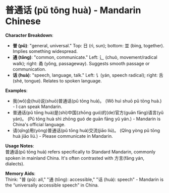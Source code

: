 # **普通话 (pǔ tōng huà) - Mandarin Chinese**

**Character Breakdown**:  
- **普 (pǔ)**: "general, universal." Top: 日 (rì, sun); bottom: 並 (bìng, together). Implies something widespread.  
- **通 (tōng)**: "common, communicate." Left: 辶 (chuò, movement/radical walk); right: 甬 (yǒng, passageway). Suggests smooth passage or communication.  
- **话 (huà)**: "speech, language, talk." Left: 讠(yán, speech radical); right: 舌 (shé, tongue). Relates to spoken language.

**Examples**:  
- 我(wǒ)会(huì)说(shuō)普通话(pǔ tōng huà)。 (Wǒ huì shuō pǔ tōng huà.) - I can speak Mandarin.  
- 普通话(pǔ tōng huà)是(shì)中国(zhōng guó)的(de)官方(guān fāng)语言(yǔ yán)。 (Pǔ tōng huà shì zhōng guó de guān fāng yǔ yán.) - Mandarin is China's official language.  
- 请(qǐng)用(yòng)普通话(pǔ tōng huà)交流(jiāo liú)。 (Qǐng yòng pǔ tōng huà jiāo liú.) - Please communicate in Mandarin.

**Usage Notes**:  
普通话(pǔ tōng huà) refers specifically to Standard Mandarin, commonly spoken in mainland China. It's often contrasted with 方言(fāng yán, dialects).

**Memory Aids**:  
Think: "普 (pǔ): all," "通 (tōng): accessible," "话 (huà): speech" - Mandarin is the “universally accessible speech” in China.